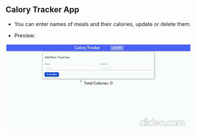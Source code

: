 ## Calory Tracker App

* You can enter names of meals and their calories, update or delete them. 

* Preview:
<img width=500px src="preview.gif">